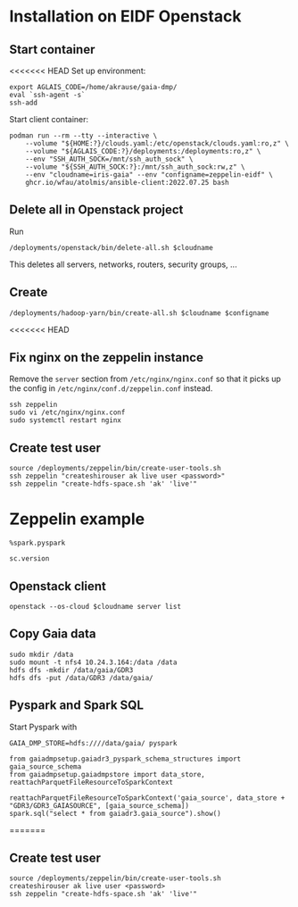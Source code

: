 # Installation on EIDF Openstack

## Start container

<<<<<<< HEAD
Set up environment:
```
export AGLAIS_CODE=/home/akrause/gaia-dmp/
eval `ssh-agent -s`
ssh-add
```

Start client container:
```
podman run --rm --tty --interactive \
    --volume "${HOME:?}/clouds.yaml:/etc/openstack/clouds.yaml:ro,z" \
    --volume "${AGLAIS_CODE:?}/deployments:/deployments:ro,z" \
    --env "SSH_AUTH_SOCK=/mnt/ssh_auth_sock" \
    --volume "${SSH_AUTH_SOCK:?}:/mnt/ssh_auth_sock:rw,z" \
    --env "cloudname=iris-gaia" --env "configname=zeppelin-eidf" \
    ghcr.io/wfau/atolmis/ansible-client:2022.07.25 bash
```

## Delete all in Openstack project

Run
```
/deployments/openstack/bin/delete-all.sh $cloudname
```
This deletes all servers, networks, routers, security groups, ...

## Create

```
/deployments/hadoop-yarn/bin/create-all.sh $cloudname $configname
```

<<<<<<< HEAD
## Fix nginx on the zeppelin instance

Remove the `server` section from `/etc/nginx/nginx.conf` so that it picks up the config in `/etc/nginx/conf.d/zeppelin.conf` instead.
```
ssh zeppelin
sudo vi /etc/nginx/nginx.conf
sudo systemctl restart nginx
```

## Create test user
```
source /deployments/zeppelin/bin/create-user-tools.sh
ssh zeppelin "createshirouser ak live user <password>"
ssh zeppelin "create-hdfs-space.sh 'ak' 'live'"
```

# Zeppelin example

```
%spark.pyspark

sc.version
```

## Openstack client
```
openstack --os-cloud $cloudname server list
```

## Copy Gaia data

```
sudo mkdir /data
sudo mount -t nfs4 10.24.3.164:/data /data
hdfs dfs -mkdir /data/gaia/GDR3
hdfs dfs -put /data/GDR3 /data/gaia/
```

## Pyspark and Spark SQL

Start Pyspark with
```
GAIA_DMP_STORE=hdfs:////data/gaia/ pyspark
```

```
from gaiadmpsetup.gaiadr3_pyspark_schema_structures import gaia_source_schema
from gaiadmpsetup.gaiadmpstore import data_store, reattachParquetFileResourceToSparkContext

reattachParquetFileResourceToSparkContext('gaia_source', data_store + "GDR3/GDR3_GAIASOURCE", [gaia_source_schema])
spark.sql("select * from gaiadr3.gaia_source").show()
```
=======
## Create test user
```
source /deployments/zeppelin/bin/create-user-tools.sh
createshirouser ak live user <password>
ssh zeppelin "create-hdfs-space.sh 'ak' 'live'"
```
